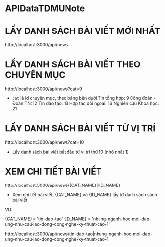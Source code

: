 # APIDataTDMUNote
# LẤY DANH SÁCH BÀI VIẾT MỚI NHẤT
http://localhost:3000/api/news


# LẤY DANH SÁCH BÀI VIẾT THEO CHUYÊN MỤC
http://localhost:3000/api/news?cat=9

- `cat` là id chuyên mục, theo bảng bên dưới
Tin tổng hợp:         9
Công đoàn - Đoàn TN:  12
Tin đào tạo:          13
Hợp tác đối ngoại:    16
Nghiên cứu Khoa học:  21

# LẤY DANH SÁCH BÀI VIẾT TỪ VỊ TRÍ
http://localhost:3000/api/news?cat=10

- Lấy danh sách bài viết bắt đầu từ vị trí thứ 10 (nhỏ nhất 1)


# XEM CHI TIẾT BÀI VIẾT
http://localhost:3000/api/news/{CAT_NAME}|{ID_NAME}

- Xem chi tiết bài viết, {CAT_NAME} và {ID_NAME} lấy từ danh sách sách bài viết

VD:

{CAT_NAME} = 'tin-dao-tao'
{ID_NAME} = 'nhung-nganh-hoc-moi-dap-ung-nhu-cau-lao-dong-cong-nghe-ky-thuat-cao-1'

http://localhost:3000/api/news/tin-dao-tao|nhung-nganh-hoc-moi-dap-ung-nhu-cau-lao-dong-cong-nghe-ky-thuat-cao-1

